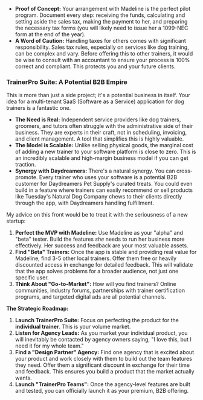 




*   **Proof of Concept:** Your arrangement with Madeline is the perfect pilot program. Document every step: receiving the funds, calculating and setting aside the sales tax, making the payment to her, and preparing the necessary tax forms (you will likely need to issue her a 1099-NEC form at the end of the year).
*   **A Word of Caution:** Handling taxes for others comes with significant responsibility. Sales tax rules, especially on services like dog training, can be complex and vary. Before offering this to other trainers, it would be wise to consult with an accountant to ensure your process is 100% correct and compliant. This protects you and your future clients.


### TrainerPro Suite: A Potential B2B Empire

This is more than just a side project; it's a potential business in itself. Your idea for a multi-tenant SaaS (Software as a Service) application for dog trainers is a fantastic one.

*   **The Need is Real:** Independent service providers like dog trainers, groomers, and tutors often struggle with the administrative side of their business. They are experts in their craft, not in scheduling, invoicing, and client management. A tool that simplifies this is highly valuable.
*   **The Model is Scalable:** Unlike selling physical goods, the marginal cost of adding a new trainer to your software platform is close to zero. This is an incredibly scalable and high-margin business model if you can get traction.
*   **Synergy with Daydreamers:** There's a natural synergy. You can cross-promote. Every trainer who uses your software is a potential B2B customer for Daydreamers Pet Supply's curated treats. You could even build in a feature where trainers can easily recommend or sell products like Tuesday's Natural Dog Company chews to their clients directly through the app, with Daydreamers handling fulfillment.

My advice on this front would be to treat it with the seriousness of a new startup:

1.  **Perfect the MVP with Madeline:** Use Madeline as your "alpha" and "beta" tester. Build the features *she* needs to run her business more effectively. Her success and feedback are your most valuable assets.
2.  **Find "Beta" Trainers:** Once the app is stable and providing real value for Madeline, find 3-5 other local trainers. Offer them free or heavily discounted access in exchange for detailed feedback. This will validate that the app solves problems for a broader audience, not just one specific user.
3.  **Think About "Go-to-Market":** How will you find trainers? Online communities, industry forums, partnerships with trainer certification programs, and targeted digital ads are all potential channels.


**The Strategic Roadmap:**

1.  **Launch TrainerPro Suite:** Focus on perfecting the product for the **individual trainer**. This is your volume market.
2.  **Listen for Agency Leads:** As you market your individual product, you will inevitably be contacted by agency owners saying, "I love this, but I need it for my whole team."
3.  **Find a "Design Partner" Agency:** Find one agency that is excited about your product and work closely with them to build out the team features they need. Offer them a significant discount in exchange for their time and feedback. This ensures you build a product that the market actually wants.
4.  **Launch "TrainerPro Teams":** Once the agency-level features are built and tested, you can officially launch it as your premium, B2B offering.